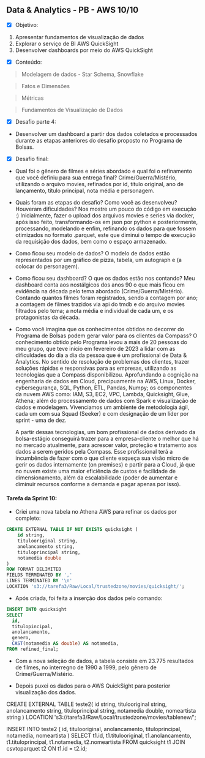 ## Data & Analytics - PB - AWS 10/10

- [x] Objetivo:

1. Apresentar fundamentos de visualização de dados
2. Explorar o serviço de BI AWS QuickSight
3. Desenvolver dashboards por meio do AWS QuickSight

- [x] Conteúdo:

> Modelagem de dados - Star Schema, Snowflake

> Fatos e Dimensões

> Métricas

> Fundamentos de Visualização de Dados

- [x] Desafio parte 4:

- Desenvolver um dashboard a partir dos dados coletados e processados durante as etapas anteriores do desafio proposto no Programa de Bolsas.

- [x] Desafio final:

- Qual foi o gênero de filmes e séries abordado e qual foi o refinamento que você definiu para sua entrega final?
  Crime/Guerra/Mistério, utilizando o arquivo movies, refinados por id, título original, ano de lançamento, título principal, nota média e personagem.

- Quais foram as etapas do desafio? Como você as desenvolveu? Houveram dificuldades? Nos mostre um pouco do código em execução :)
  Inicialmente, fazer o upload dos arquivos movies e series via docker, após isso feito, transformando-os em json por python e posteriormente, processando, modelando e enfim, refinando os dados para que fossem otimizados no formato .parquet, este que diminui o tempo de execução da requisição dos dados, bem como o espaço armazenado.

- Como ficou seu modelo de dados?
  O modelo de dados estão representados por um gráfico de pizza, tabela, um autograph e (a colocar do personagem).

- Como ficou seu dashboard? O que os dados estão nos contando?
  Meu dashboard conta aos nostálgicos dos anos 90 o que mais ficou em evidência na década pelo tema abordado (Crime/Guerra/Mistério). Contando quantos filmes foram registrados, sendo a contagem por ano; a contagem de filmes trazidos via api do tmdb e do arquivo movies filtrados pelo tema; a nota média e individual de cada um, e os protagonistas da década.

- Como você imagina que os conhecimentos obtidos no decorrer do Programa de Bolsas podem gerar valor para os clientes da Compass?
  O conhecimento obtido pelo Programa levou a mais de 20 pessoas do meu grupo, que teve início em fevereiro de 2023 a lidar com as dificuldades do dia a dia da pessoa que é um profissional de Data & Analytics. No sentido de resolução de problemas dos clientes, trazer soluções rápidas e responsivas para as empresas, utilizando as tecnologias que a Compass disponibilizou. Aprofundando a cognição na engenharia de dados em Cloud, precipuamente na AWS, Linux, Docker, cybersegurança, SQL, Python, ETL, Pandas, Numpy; os componentes da nuvem AWS como: IAM, S3, EC2, VPC, Lambda, Quicksight, Glue, Athena; além do processamento de dados com Spark e visualização de dados e modelagem. Vivenciamos um ambiente de metodologia ágil, cada um com sua Squad (Seeker) e com designação de um líder por sprint - uma de dez. 

  A partir dessas tecnologias, um bom profissional de dados derivado da bolsa-estágio conseguirá trazer para a empresa-cliente o melhor que há no mercado atualmente, para acrescer valor, proteção e tratamento aos dados a serem geridos pela Compass. Esse profissional terá a incumbência de fazer com o que cliente esqueça sua visão micro de gerir os dados internamente (on premises) e partir para a Cloud, já que no nuvem existe uma maior eficiência de custos e facilidade de dimensionamento, além da escalabilidade (poder de aumentar e diminuir recursos conforme a demanda e pagar apenas por isso).


#### Tarefa da Sprint 10:

- Criei uma nova tabela no Athena AWS para refinar os dados por completo:

~~~sql
CREATE EXTERNAL TABLE IF NOT EXISTS quicksight (
    id string,
    titulooriginal string,
    anolancamento string,
    tituloprincipal string,
    notamedia double
)
ROW FORMAT DELIMITED
FIELDS TERMINATED BY ','
LINES TERMINATED BY '\n'
LOCATION 's3://tarefa3/Raw/Local/trustedzone/movies/quicksight/';
~~~

- Após criada, foi feita a inserção dos dados pelo comando:

~~~sql
INSERT INTO quicksight
SELECT 
  id,
  titulopincipal,
  anolancamento,
  genero,
  CAST(notamedia AS double) AS notamedia,
FROM refined_final;
~~~

- Com a nova seleção de dados, a tabela consiste em 23.775 resultados de filmes, no interregno de 1990 a 1999, pelo gênero de Crime/Guerra/Mistério.

- Depois puxei os dados para o AWS QuickSight para posterior visualização dos dados. 



CREATE EXTERNAL TABLE teste2(
    id string,
    titulooriginal string,
    anolancamento string,
    tituloprincipal string,
    notamedia double,
    nomeartista string
)
LOCATION 's3://tarefa3/Raw/Local/trustedzone/movies/tablenew/';

INSERT INTO teste2 (
    id,
    titulooriginal,
    anolancamento,
    tituloprincipal,
    notamedia,
    nomeartista
)
SELECT t1.id, t1.titulooriginal, t1.anolancamento, t1.tituloprincipal, t1.notamedia, t2.nomeartista
FROM quicksight t1
JOIN csvtoparquet t2 ON t1.id = t2.id;